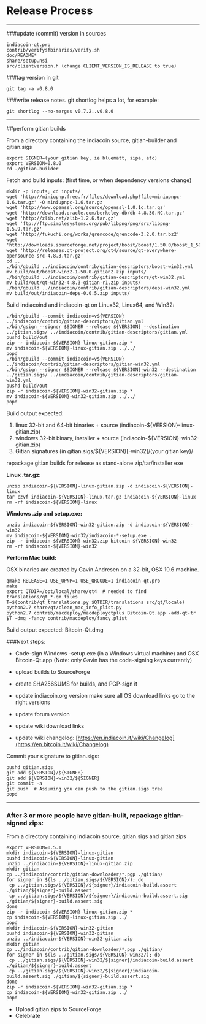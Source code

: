 Release Process
====================

* * *

###update (commit) version in sources


	indiacoin-qt.pro
	contrib/verifysfbinaries/verify.sh
	doc/README*
	share/setup.nsi
	src/clientversion.h (change CLIENT_VERSION_IS_RELEASE to true)

###tag version in git

	git tag -a v0.8.0

###write release notes. git shortlog helps a lot, for example:

	git shortlog --no-merges v0.7.2..v0.8.0

* * *

##perform gitian builds

 From a directory containing the indiacoin source, gitian-builder and gitian.sigs
  
	export SIGNER=(your gitian key, ie bluematt, sipa, etc)
	export VERSION=0.8.0
	cd ./gitian-builder

 Fetch and build inputs: (first time, or when dependency versions change)

	mkdir -p inputs; cd inputs/
	wget 'http://miniupnp.free.fr/files/download.php?file=miniupnpc-1.6.tar.gz' -O miniupnpc-1.6.tar.gz
	wget 'http://www.openssl.org/source/openssl-1.0.1c.tar.gz'
	wget 'http://download.oracle.com/berkeley-db/db-4.8.30.NC.tar.gz'
	wget 'http://zlib.net/zlib-1.2.6.tar.gz'
	wget 'ftp://ftp.simplesystems.org/pub/libpng/png/src/libpng-1.5.9.tar.gz'
	wget 'http://fukuchi.org/works/qrencode/qrencode-3.2.0.tar.bz2'
	wget 'http://downloads.sourceforge.net/project/boost/boost/1.50.0/boost_1_50_0.tar.bz2'
	wget 'http://releases.qt-project.org/qt4/source/qt-everywhere-opensource-src-4.8.3.tar.gz'
	cd ..
	./bin/gbuild ../indiacoin/contrib/gitian-descriptors/boost-win32.yml
	mv build/out/boost-win32-1.50.0-gitian2.zip inputs/
	./bin/gbuild ../indiacoin/contrib/gitian-descriptors/qt-win32.yml
	mv build/out/qt-win32-4.8.3-gitian-r1.zip inputs/
	./bin/gbuild ../indiacoin/contrib/gitian-descriptors/deps-win32.yml
	mv build/out/indiacoin-deps-0.0.5.zip inputs/

 Build indiacoind and indiacoin-qt on Linux32, Linux64, and Win32:
  
	./bin/gbuild --commit indiacoin=v${VERSION} ../indiacoin/contrib/gitian-descriptors/gitian.yml
	./bin/gsign --signer $SIGNER --release ${VERSION} --destination ../gitian.sigs/ ../indiacoin/contrib/gitian-descriptors/gitian.yml
	pushd build/out
	zip -r indiacoin-${VERSION}-linux-gitian.zip *
	mv indiacoin-${VERSION}-linux-gitian.zip ../../
	popd
	./bin/gbuild --commit indiacoin=v${VERSION} ../indiacoin/contrib/gitian-descriptors/gitian-win32.yml
	./bin/gsign --signer $SIGNER --release ${VERSION}-win32 --destination ../gitian.sigs/ ../indiacoin/contrib/gitian-descriptors/gitian-win32.yml
	pushd build/out
	zip -r indiacoin-${VERSION}-win32-gitian.zip *
	mv indiacoin-${VERSION}-win32-gitian.zip ../../
	popd

  Build output expected:

  1. linux 32-bit and 64-bit binaries + source (indiacoin-${VERSION}-linux-gitian.zip)
  2. windows 32-bit binary, installer + source (indiacoin-${VERSION}-win32-gitian.zip)
  3. Gitian signatures (in gitian.sigs/${VERSION}[-win32]/(your gitian key)/

repackage gitian builds for release as stand-alone zip/tar/installer exe

**Linux .tar.gz:**

	unzip indiacoin-${VERSION}-linux-gitian.zip -d indiacoin-${VERSION}-linux
	tar czvf indiacoin-${VERSION}-linux.tar.gz indiacoin-${VERSION}-linux
	rm -rf indiacoin-${VERSION}-linux

**Windows .zip and setup.exe:**

	unzip indiacoin-${VERSION}-win32-gitian.zip -d indiacoin-${VERSION}-win32
	mv indiacoin-${VERSION}-win32/indiacoin-*-setup.exe .
	zip -r indiacoin-${VERSION}-win32.zip bitcoin-${VERSION}-win32
	rm -rf indiacoin-${VERSION}-win32

**Perform Mac build:**

  OSX binaries are created by Gavin Andresen on a 32-bit, OSX 10.6 machine.

	qmake RELEASE=1 USE_UPNP=1 USE_QRCODE=1 indiacoin-qt.pro
	make
	export QTDIR=/opt/local/share/qt4  # needed to find translations/qt_*.qm files
	T=$(contrib/qt_translations.py $QTDIR/translations src/qt/locale)
	python2.7 share/qt/clean_mac_info_plist.py
	python2.7 contrib/macdeploy/macdeployqtplus Bitcoin-Qt.app -add-qt-tr $T -dmg -fancy contrib/macdeploy/fancy.plist

 Build output expected: Bitcoin-Qt.dmg

###Next steps:

* Code-sign Windows -setup.exe (in a Windows virtual machine) and
  OSX Bitcoin-Qt.app (Note: only Gavin has the code-signing keys currently)

* upload builds to SourceForge

* create SHA256SUMS for builds, and PGP-sign it

* update indiacoin.org version
  make sure all OS download links go to the right versions

* update forum version

* update wiki download links

* update wiki changelog: [https://en.indiacoin.it/wiki/Changelog](https://en.bitcoin.it/wiki/Changelog)

Commit your signature to gitian.sigs:

	pushd gitian.sigs
	git add ${VERSION}/${SIGNER}
	git add ${VERSION}-win32/${SIGNER}
	git commit -a
	git push  # Assuming you can push to the gitian.sigs tree
	popd

-------------------------------------------------------------------------

### After 3 or more people have gitian-built, repackage gitian-signed zips:

From a directory containing indiacoin source, gitian.sigs and gitian zips

	export VERSION=0.5.1
	mkdir indiacoin-${VERSION}-linux-gitian
	pushd indiacoin-${VERSION}-linux-gitian
	unzip ../indiacoin-${VERSION}-linux-gitian.zip
	mkdir gitian
	cp ../indiacoin/contrib/gitian-downloader/*.pgp ./gitian/
	for signer in $(ls ../gitian.sigs/${VERSION}/); do
	 cp ../gitian.sigs/${VERSION}/${signer}/indiacoin-build.assert ./gitian/${signer}-build.assert
	 cp ../gitian.sigs/${VERSION}/${signer}/indiacoin-build.assert.sig ./gitian/${signer}-build.assert.sig
	done
	zip -r indiacoin-${VERSION}-linux-gitian.zip *
	cp indiacoin-${VERSION}-linux-gitian.zip ../
	popd
	mkdir indiacoin-${VERSION}-win32-gitian
	pushd indiacoin-${VERSION}-win32-gitian
	unzip ../indiacoin-${VERSION}-win32-gitian.zip
	mkdir gitian
	cp ../indiacoin/contrib/gitian-downloader/*.pgp ./gitian/
	for signer in $(ls ../gitian.sigs/${VERSION}-win32/); do
	 cp ../gitian.sigs/${VERSION}-win32/${signer}/indiacoin-build.assert ./gitian/${signer}-build.assert
	 cp ../gitian.sigs/${VERSION}-win32/${signer}/indiacoin-build.assert.sig ./gitian/${signer}-build.assert.sig
	done
	zip -r indiacoin-${VERSION}-win32-gitian.zip *
	cp indiacoin-${VERSION}-win32-gitian.zip ../
	popd

- Upload gitian zips to SourceForge
- Celebrate 
